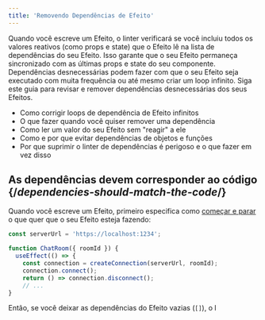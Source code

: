 ```yaml
---
title: 'Removendo Dependências de Efeito'
---
```


<Intro>

Quando você escreve um Efeito, o linter verificará se você incluiu todos os valores reativos (como props e state) que o Efeito lê na lista de dependências do seu Efeito. Isso garante que o seu Efeito permaneça sincronizado com as últimas props e state do seu componente. Dependências desnecessárias podem fazer com que o seu Efeito seja executado com muita frequência ou até mesmo criar um loop infinito. Siga este guia para revisar e remover dependências desnecessárias dos seus Efeitos.

</Intro>

<YouWillLearn>

- Como corrigir loops de dependência de Efeito infinitos
- O que fazer quando você quiser remover uma dependência
- Como ler um valor do seu Efeito sem "reagir" a ele
- Como e por que evitar dependências de objetos e funções
- Por que suprimir o linter de dependências é perigoso e o que fazer em vez disso

</YouWillLearn>

## As dependências devem corresponder ao código {/*dependencies-should-match-the-code*/}

Quando você escreve um Efeito, primeiro especifica como [começar e parar](/learn/lifecycle-of-reactive-effects#the-lifecycle-of-an-effect) o que quer que o seu Efeito esteja fazendo:

```js {5-7}
const serverUrl = 'https://localhost:1234';

function ChatRoom({ roomId }) {
  useEffect(() => {
    const connection = createConnection(serverUrl, roomId);
    connection.connect();
    return () => connection.disconnect();
    // ...
}
```

Então, se você deixar as dependências do Efeito vazias (`[]`), o l